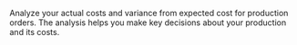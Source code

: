 Analyze your actual costs and variance from expected cost for production orders. The analysis helps you make key decisions about your production and its costs.